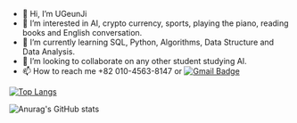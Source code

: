 - 👋 Hi, I’m UGeunJi
- 👀 I’m interested in AI, crypto currency, sports, playing the piano, reading books and English conversation.
- 🌱 I’m currently learning SQL, Python, Algorithms, Data Structure and Data Analysis.
- 💞️ I’m looking to collaborate on any other student studying AI.
- 📫 How to reach me +82 010-4563-8147 or [![Gmail Badge](https://img.shields.io/badge/Naver-D14836?style=flat&logo=naver&logoColor=white)](mailto:ajtwlsdnrms@naver.com)



[![Top Langs](https://github-readme-stats.vercel.app/api/top-langs/?username=UGeunJi&hide=jupyter%20notebook&layout=compact)](https://github.com/UGeunJi/github-readme-stats)

![Anurag's GitHub stats](https://github-readme-stats.vercel.app/api?username=UGeunJi&theme=great-gatsby&show_icons=true)

<!---
UGeunJi/UGeunJi is a ✨ special ✨ repository because its `README.md` (this file) appears on your GitHub profile.
You can click the Preview link to take a look at your changes.
--->
